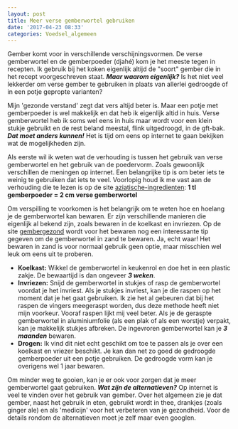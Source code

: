 ```yaml
---
layout: post
title: Meer verse gemberwortel gebruiken
date: '2017-04-23 08:33'
categories: Voedsel_algemeen
---
```


Gember komt voor in verschillende verschijningsvormen. De verse gemberwortel en de gemberpoeder (djahé) kom je het meeste tegen in recepten. Ik gebruik bij het koken eigenlijk altijd de "soort" gember die in het recept voorgeschreven staat. ***Maar waarom eigenlijk?*** Is het niet veel lekkerder om verse gember te gebruiken in plaats van allerlei gedroogde of in een potje gepropte varianten?  

Mijn 'gezonde verstand' zegt dat vers altijd beter is. Maar een potje met gemberpoeder is wel makkelijk en dat heb ik eigenlijk altid in huis. Verse gemberwortel heb ik soms wel eens in huis maar wordt voor een klein stukje gebruikt en de rest beland meestal, flink uitgedroogd, in de gft-bak. ***Dat moet anders kunnen!*** Het is tijd om eens op internet te gaan bekijken wat de mogelijkheden zijn.

Als eerste wil ik weten wat de verhouding is tussen het gebruik van verse gemberwortel en het gebruik van de poedervorm. Zoals gewoonlijk verschillen de meningen op internet. Een belangrijke tip is om beter iets te weinig te gebruiken dat iets te veel. Voorlopig houd ik me vast aan de verhouding die te lezen is op de site [aziatische-ingredienten]:
**1 tl gemberpoeder = 2 cm verse gemberwortel**

Om verspilling te voorkomen is het belangrijk om te weten hoe en hoelang je de gemberwortel kan bewaren. Er zijn verschillende manieren die eigenlijk al bekend zijn, zoals bewaren in de koelkast en invriezen. Op de site [gembergezond] wordt voor het bewaren nog een interessante tip gegeven om de gemberwortel in zand te bewaren. Ja, echt waar! Het bewaren in zand is voor normaal gebruik geen optie, maar misschien wel leuk om eens uit te proberen.  
- **Koelkast:** Wikkel de gemberwortel in keukenrol en doe het in een plastic zakje. De bewaartijd is dan ongeveer ***3 weken***.  
- **Invriezen:** Snijd de gemberwortel in stukjes of rasp de gemberwortel voordat je het invriest. Als je stukjes invriest, kan je die raspen op het moment dat je het gaat gebruiken. Ik zie het al gebeuren dat bij het raspen de vingers meegeraspt worden, dus deze methode heeft niet mijn voorkeur. Vooraf raspen lijkt mij veel beter. Als je de geraspte gemberwortel in aluminiumfolie (als een plak of als een worstje) verpakt, kan je makkelijk stukjes afbreken. De ingevroren gemberwortel kan je ***3 maanden*** bewaren.  
- **Drogen:** Ik vind dit niet echt geschikt om toe te passen als je over een koelkast en vriezer beschikt. Je kan dan net zo goed de gedroogde gemberpoeder uit een potje gebruiken. De gedroogde vorm kan je overigens wel 1 jaar bewaren.

Om minder weg te gooien, kan je er ook voor zorgen dat je meer gemberwortel gaat gebruiken. ***Wat zijn de alternatieven?*** Op internet is veel te vinden over het gebruik van gember. Over het algemeen zie je dat gember, naast het gebruik in eten, gebruikt wordt in thee, drankjes (zoals ginger ale) en als 'medicijn' voor het verbeteren van je gezondheid. Voor de details rondom de alternatieven moet je zelf maar even googlen.

[comment]: # (Bronnen gebruikt in het document)
[aziatische-ingredienten]:http://www.aziatische-ingredienten.nl/tag/gember/ "www.aziatische-ingredienten.nl/tag/gember/"
[gembergezond]: http://www.gembergezond.nl/gember-bewaren/ "www.gembergezond.nl/gember-bewaren/"
